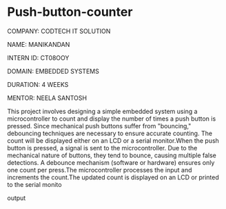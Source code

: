# Push-button-counter

COMPANY: CODTECH IT SOLUTION

NAME: MANIKANDAN

INTERN ID: CT08OOY

DOMAIN: EMBEDDED SYSTEMS

DURATION: 4 WEEKS

MENTOR: NEELA SANTOSH

This project involves designing a simple embedded system using a microcontroller to count and display the number of times a push button is pressed. Since mechanical push buttons suffer from "bouncing," debouncing techniques are necessary to ensure accurate counting. The count will be displayed either on an LCD or a serial monitor.When the push button is pressed, a signal is sent to the microcontroller. Due to the mechanical nature of buttons, they tend to bounce, causing multiple false detections. A debounce mechanism (software or hardware) ensures only one count per press.The microcontroller processes the input and increments the count.The updated count is displayed on an LCD or printed to the serial monito

output


